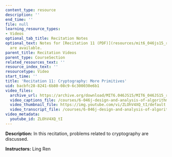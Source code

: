 ```yaml
---
content_type: resource
description: ''
end_time: ''
file: null
learning_resource_types:
- Videos
optional_tab_title: Recitation Notes
optional_text: Notes for [Recitation 11 (PDF)](resources/mit6_046js15_recitation11)
  are available.
parent_title: Recitation Videos
parent_type: CourseSection
related_resources_text: ''
resource_index_text: ''
resourcetype: Video
start_time: ''
title: 'Recitation 11: Cryptography: More Primitives'
uid: bacbfc28-8241-6b80-08c9-6c300030e6b1
video_files:
  archive_url: https://archive.org/download/MIT6.046JS15/MIT6_046JS15_rec11_300k.mp4
  video_captions_file: /courses/6-046j-design-and-analysis-of-algorithms-spring-2015/e25b16ff93445cd5b473ba154c4933ea_ZLOhV4XQ_tI.vtt
  video_thumbnail_file: https://img.youtube.com/vi/ZLOhV4XQ_tI/default.jpg
  video_transcript_file: /courses/6-046j-design-and-analysis-of-algorithms-spring-2015/286c129e521495051cb9a87e27d8870b_ZLOhV4XQ_tI.pdf
video_metadata:
  youtube_id: ZLOhV4XQ_tI
---
```


**Description:** In this recitation, problems related to cryptography are discussed.

**Instructors:** Ling Ren